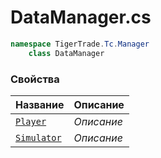 
# DataManager.cs
```csharp
namespace TigerTrade.Tc.Manager  
    class DataManager
```

### Свойства
| Название | Описание |
| --- | --- |
| [`Player`](./Свойства/Player.md) | *Описание* |
| [`Simulator`](./Свойства/Simulator.md) | *Описание* |
